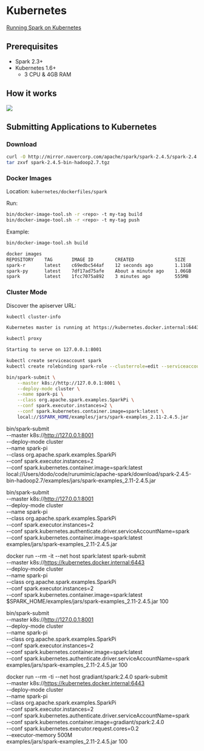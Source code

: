 # Kubernetes

[Running Spark on Kubernetes](https://spark.apache.org/docs/latest/running-on-kubernetes.html)

## Prerequisites

- Spark 2.3+
- Kubernetes 1.6+
  - 3 CPU & 4GB RAM

## How it works

![](https://spark.apache.org/docs/latest/img/k8s-cluster-mode.png)

## Submitting Applications to Kubernetes

### Download

```bash
curl -O http://mirror.navercorp.com/apache/spark/spark-2.4.5/spark-2.4.5-bin-hadoop2.7.tgz
tar zxvf spark-2.4.5-bin-hadoop2.7.tgz
```

### Docker Images

Location: `kubernetes/dockerfiles/spark`

Run:

```bash
bin/docker-image-tool.sh -r <repo> -t my-tag build
bin/docker-image-tool.sh -r <repo> -t my-tag push
```

Example:

```bash
bin/docker-image-tool.sh build
```

```bash
docker images
REPOSITORY    TAG       IMAGE ID        CREATED               SIZE
spark-r       latest    c69edbc544af    12 seconds ago        1.11GB
spark-py      latest    7df17ad75afe    About a minute ago    1.06GB
spark         latest    1fcc7075a892    3 minutes ago         555MB
```

### Cluster Mode

Discover the apiserver URL:

```bash
kubectl cluster-info

Kubernetes master is running at https://kubernetes.docker.internal:6443
```

```bash
kubectl proxy

Starting to serve on 127.0.0.1:8001
```

```bash
kubectl create serviceaccount spark
kubectl create rolebinding spark-role --clusterrole=edit --serviceaccount=default:spark --namespace=default
```

```bash
bin/spark-submit \
    --master k8s://http://127.0.0.1:8001 \
    --deploy-mode cluster \
    --name spark-pi \
    --class org.apache.spark.examples.SparkPi \
    --conf spark.executor.instances=2 \
    --conf spark.kubernetes.container.image=spark:latest \
    local://$SPARK_HOME/examples/jars/spark-examples_2.11-2.4.5.jar
```

bin/spark-submit \
    --master k8s://http://127.0.0.1:8001 \
    --deploy-mode cluster \
    --name spark-pi \
    --class org.apache.spark.examples.SparkPi \
    --conf spark.executor.instances=2 \
    --conf spark.kubernetes.container.image=spark:latest \
    local://Users/dodo/code/rurumimic/apache-spark/download/spark-2.4.5-bin-hadoop2.7/examples/jars/spark-examples_2.11-2.4.5.jar

bin/spark-submit \
    --master k8s://http://127.0.0.1:8001 \
    --deploy-mode cluster \
    --name spark-pi \
    --class org.apache.spark.examples.SparkPi \
    --conf spark.executor.instances=2 \
    --conf spark.kubernetes.authenticate.driver.serviceAccountName=spark \
    --conf spark.kubernetes.container.image=spark:latest \
    examples/jars/spark-examples_2.11-2.4.5.jar

docker run --rm -it --net host spark:latest spark-submit \
    --master k8s://https://kubernetes.docker.internal:6443 \
    --deploy-mode cluster \
    --name spark-pi \
    --class org.apache.spark.examples.SparkPi \
    --conf spark.executor.instances=2 \
    --conf spark.kubernetes.container.image=spark:latest \
    $SPARK_HOME/examples/jars/spark-examples_2.11-2.4.5.jar 100

bin/spark-submit \
    --master k8s://http://127.0.0.1:8001 \
    --deploy-mode cluster \
    --name spark-pi \
    --class org.apache.spark.examples.SparkPi \
    --conf spark.executor.instances=2 \
    --conf spark.kubernetes.container.image=spark:latest \
    --conf spark.kubernetes.authenticate.driver.serviceAccountName=spark \
    examples/jars/spark-examples_2.11-2.4.5.jar 100

docker run --rm -ti --net host gradiant/spark:2.4.0 spark-submit \
    --master k8s://https://kubernetes.docker.internal:6443 \
    --deploy-mode cluster \
    --name spark-pi \
    --class org.apache.spark.examples.SparkPi \
    --conf spark.executor.instances=2 \
    --conf spark.kubernetes.authenticate.driver.serviceAccountName=spark \
    --conf spark.kubernetes.container.image=gradiant/spark:2.4.0 \
    --conf spark.kubernetes.executor.request.cores=0.2 \
    --executor-memory 500M \
    examples/jars/spark-examples_2.11-2.4.5.jar 100